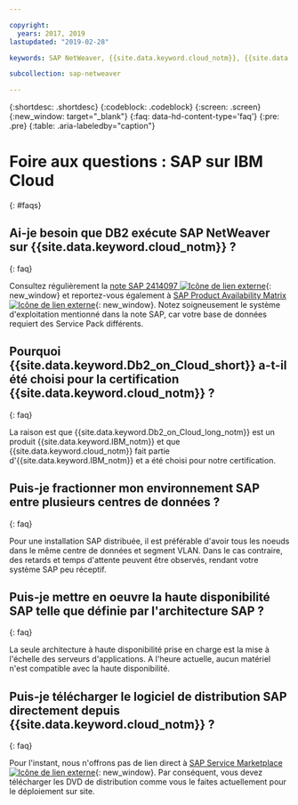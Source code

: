 ```yaml
---

copyright:
  years: 2017, 2019
lastupdated: "2019-02-28"

keywords: SAP NetWeaver, {{site.data.keyword.cloud_notm}}, {{site.data.keyword.Db2_on_Cloud_short}}, FAQs, VLAN, application server, SAP Certified, high availability, highly available

subcollection: sap-netweaver

---
```


{:shortdesc: .shortdesc}
{:codeblock: .codeblock}
{:screen: .screen}
{:new_window: target="_blank"}
{:faq: data-hd-content-type='faq'}
{:pre: .pre}
{:table: .aria-labeledby="caption"}

# Foire aux questions : SAP sur IBM Cloud
{: #faqs}

## Ai-je besoin que DB2 exécute SAP NetWeaver sur {{site.data.keyword.cloud_notm}} ?
{: faq}

Consultez régulièrement la [note SAP 2414097 ![Icône de lien externe](../../icons/launch-glyph.svg "Icône de lien externe")](https://launchpad.support.sap.com/#/notes/2414097){: new_window} et reportez-vous également à [SAP Product Availability Matrix ![Icône de lien externe](../../icons/launch-glyph.svg "Icône de lien externe")](https://support.sap.com/en/release-upgrade-maintenance.html#section_1969201630){: new_window}. Notez soigneusement le système d'exploitation mentionné dans la note SAP, car votre base de données requiert des Service Pack différents.

## Pourquoi {{site.data.keyword.Db2_on_Cloud_short}} a-t-il été choisi pour la certification {{site.data.keyword.cloud_notm}} ?
{: faq}

La raison est que {{site.data.keyword.Db2_on_Cloud_long_notm}} est un produit {{site.data.keyword.IBM_notm}} et que {{site.data.keyword.cloud_notm}} fait partie d'{{site.data.keyword.IBM_notm}} et a été choisi pour notre certification.

## Puis-je fractionner mon environnement SAP entre plusieurs centres de données ?
{: faq}

Pour une installation SAP distribuée, il est préférable d'avoir tous les noeuds dans le même centre de données et segment VLAN. Dans le cas contraire, des retards et temps d'attente peuvent être observés, rendant votre système SAP peu réceptif.

## Puis-je mettre en oeuvre la haute disponibilité SAP telle que définie par l'architecture SAP ?
{: faq}

La seule architecture à haute disponibilité prise en charge est la mise à l'échelle des serveurs d'applications. A l'heure actuelle, aucun matériel n'est compatible avec la haute disponibilité.

## Puis-je télécharger le logiciel de distribution SAP directement depuis {{site.data.keyword.cloud_notm}} ?
{: faq}

Pour l'instant, nous n'offrons pas de lien direct à [SAP Service Marketplace ![Icône de lien externe](../../icons/launch-glyph.svg "Icône de lien externe")](https://websmp201.sap-ag.de/){: new_window}. Par conséquent, vous devez télécharger les DVD de distribution comme vous le faites actuellement pour le déploiement sur site.
